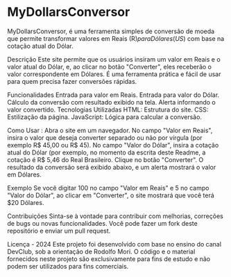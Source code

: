 # MyDollarsConversor

MyDollarsConversor, é uma ferramenta simples de conversão de moeda que permite transformar valores em Reais (R$) para Dólares (US$) com base na cotação atual do Dólar.

Descrição
Este site permite que os usuários insiram um valor em Reais e o valor atual do Dólar, e, ao clicar no botão "Converter", eles receberão o valor correspondente em Dólares. É uma ferramenta prática e fácil de usar para quem precisa fazer conversões rápidas.

Funcionalidades
Entrada para valor em Reais.
Entrada para valor do Dólar.
Cálculo da conversão com resultado exibido na tela.
Alerta informando o valor convertido.
Tecnologias Utilizadas
HTML: Estrutura do site.
CSS: Estilização da página.
JavaScript: Lógica para calcular a conversão.


Como Usar :
Abra o site em um navegador.
No campo "Valor em Reais", insira o valor que deseja converter separado ou não por vírgula (por exemplo R$ 45,00 ou R$ 45).
No campo "Valor do Dólar", insira a cotação atual do Dólar (por exemplo, no momento da escrita deste Readme, a cotação é R$ 5,46 do Real Brasileiro.
Clique no botão "Converter".
O resultado da conversão será exibido abaixo, e um alerta mostrará o valor em Dólares.


Exemplo
Se você digitar 100 no campo "Valor em Reais" e 5 no campo "Valor do Dólar", ao clicar em "Converter", o site mostrará que você terá $20 Dólares.


Contribuições
Sinta-se à vontade para contribuir com melhorias, correções de bugs ou novas funcionalidades. Você pode fazer um fork deste repositório e enviar um pull request.


Licença - 2024 Este projeto foi desenvolvido com base no ensino do canal DevClub, sob a orientação de Rodolfo Mori. O código e o material fornecidos neste projeto são exclusivamente para fins de estudo e não podem ser utilizados para fins comerciais.
